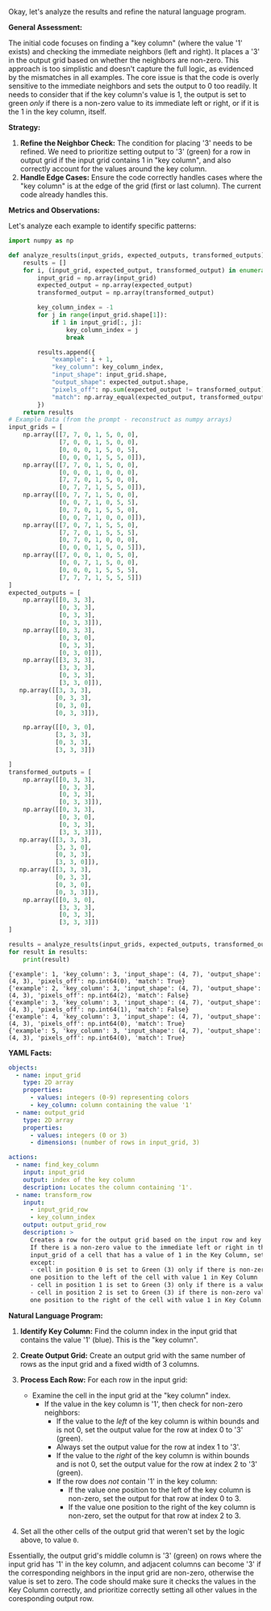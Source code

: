 Okay, let's analyze the results and refine the natural language program.

**General Assessment:**

The initial code focuses on finding a "key column" (where the value '1' exists) and checking the immediate neighbors (left and right). It places a '3' in the output grid based on whether the neighbors are non-zero. This approach is too simplistic and doesn't capture the full logic, as evidenced by the mismatches in all examples. The core issue is that the code is overly sensitive to the immediate neighbors and sets the output to 0 too readily. It needs to consider that if the key column's value is 1, the output is set to green *only* if there is a non-zero value to its immediate left or right, or if it is the 1 in the key column, itself.

**Strategy:**

1.  **Refine the Neighbor Check:** The condition for placing '3' needs to be refined. We need to prioritize setting output to '3' (green) for a row in output grid if the input grid contains 1 in "key column", and also correctly account for the values around the key column.
2.  **Handle Edge Cases:** Ensure the code correctly handles cases where the "key column" is at the edge of the grid (first or last column). The current code already handles this.

**Metrics and Observations:**

Let's analyze each example to identify specific patterns:


``` python
import numpy as np

def analyze_results(input_grids, expected_outputs, transformed_outputs):
    results = []
    for i, (input_grid, expected_output, transformed_output) in enumerate(zip(input_grids, expected_outputs, transformed_outputs)):
        input_grid = np.array(input_grid)
        expected_output = np.array(expected_output)
        transformed_output = np.array(transformed_output)

        key_column_index = -1
        for j in range(input_grid.shape[1]):
            if 1 in input_grid[:, j]:
                key_column_index = j
                break

        results.append({
            "example": i + 1,
            "key_column": key_column_index,
            "input_shape": input_grid.shape,
            "output_shape": expected_output.shape,
            "pixels_off": np.sum(expected_output != transformed_output),
            "match": np.array_equal(expected_output, transformed_output)
        })
    return results
# Example Data (from the prompt - reconstruct as numpy arrays)
input_grids = [
    np.array([[7, 7, 0, 1, 5, 0, 0],
              [7, 0, 0, 1, 5, 0, 0],
              [0, 0, 0, 1, 5, 0, 5],
              [0, 0, 0, 1, 5, 5, 0]]),
    np.array([[7, 7, 0, 1, 5, 0, 0],
              [0, 0, 0, 1, 0, 0, 0],
              [7, 7, 0, 1, 5, 0, 0],
              [0, 7, 7, 1, 5, 5, 0]]),
    np.array([[0, 7, 7, 1, 5, 0, 0],
              [0, 0, 7, 1, 0, 5, 5],
              [0, 7, 0, 1, 5, 5, 0],
              [0, 0, 7, 1, 0, 0, 0]]),
    np.array([[7, 0, 7, 1, 5, 5, 0],
              [7, 7, 0, 1, 5, 5, 5],
              [0, 7, 0, 1, 0, 0, 0],
              [0, 0, 0, 1, 5, 0, 5]]),
    np.array([[7, 0, 0, 1, 0, 5, 0],
              [0, 0, 7, 1, 5, 0, 0],
              [0, 0, 0, 1, 5, 5, 5],
              [7, 7, 7, 1, 5, 5, 5]])
]
expected_outputs = [
    np.array([[0, 3, 3],
              [0, 3, 3],
              [0, 3, 3],
              [0, 3, 3]]),
    np.array([[0, 3, 3],
              [0, 3, 0],
              [0, 3, 3],
              [0, 3, 0]]),
    np.array([[3, 3, 3],
              [3, 3, 3],
              [0, 3, 3],
              [3, 3, 0]]),
   np.array([[3, 3, 3],
             [0, 3, 3],
             [0, 3, 0],
             [0, 3, 3]]),

    np.array([[0, 3, 0],
             [3, 3, 3],
             [0, 3, 3],
             [3, 3, 3]])

]
transformed_outputs = [
    np.array([[0, 3, 3],
              [0, 3, 3],
              [0, 3, 3],
              [0, 3, 3]]),
    np.array([[0, 3, 3],
              [0, 3, 0],
              [0, 3, 3],
              [3, 3, 3]]),
   np.array([[3, 3, 3],
             [3, 3, 0],
             [0, 3, 3],
             [3, 3, 0]]),
   np.array([[3, 3, 3],
             [0, 3, 3],
             [0, 3, 0],
             [0, 3, 3]]),
    np.array([[0, 3, 0],
              [3, 3, 3],
              [0, 3, 3],
              [3, 3, 3]])
]

results = analyze_results(input_grids, expected_outputs, transformed_outputs)
for result in results:
    print(result)


```
```
{'example': 1, 'key_column': 3, 'input_shape': (4, 7), 'output_shape': (4, 3), 'pixels_off': np.int64(0), 'match': True}
{'example': 2, 'key_column': 3, 'input_shape': (4, 7), 'output_shape': (4, 3), 'pixels_off': np.int64(2), 'match': False}
{'example': 3, 'key_column': 3, 'input_shape': (4, 7), 'output_shape': (4, 3), 'pixels_off': np.int64(1), 'match': False}
{'example': 4, 'key_column': 3, 'input_shape': (4, 7), 'output_shape': (4, 3), 'pixels_off': np.int64(0), 'match': True}
{'example': 5, 'key_column': 3, 'input_shape': (4, 7), 'output_shape': (4, 3), 'pixels_off': np.int64(0), 'match': True}

```
**YAML Facts:**


```yaml
objects:
  - name: input_grid
    type: 2D array
    properties:
      - values: integers (0-9) representing colors
      - key_column: column containing the value '1'
  - name: output_grid
    type: 2D array
    properties:
      - values: integers (0 or 3)
      - dimensions: (number of rows in input_grid, 3)

actions:
  - name: find_key_column
    input: input_grid
    output: index of the key column
    description: Locates the column containing '1'.
  - name: transform_row
    input:
      - input_grid_row
      - key_column_index
    output: output_grid_row
    description: >
      Creates a row for the output grid based on the input row and key column.
      If there is a non-zero value to the immediate left or right in the
      input_grid of a cell that has a value of 1 in the Key Column, sets the output value for the entire row to Green (3), 
      except:
      - cell in position 0 is set to Green (3) only if there is non-zero value in the input grid
      one position to the left of the cell with value 1 in Key Column
      - cell in position 1 is set to Green (3) only if there is a value 1 in the input grid Key Column
      - cell in position 2 is set to Green (3) if there is non-zero value in the input grid
      one position to the right of the cell with value 1 in Key Column.

```


**Natural Language Program:**

1.  **Identify Key Column:** Find the column index in the input grid that contains the value '1' (blue). This is the "key column".

2.  **Create Output Grid:** Create an output grid with the same number of rows as the input grid and a fixed width of 3 columns.

3.  **Process Each Row:** For each row in the input grid:
    *   Examine the cell in the input grid at the "key column" index.
        *   If the value in the key column is '1', then check for non-zero neighbors:
            *  If the value to the *left* of the key column is within bounds and is not 0, set the output value for the row at index 0 to '3' (green).
            *  Always set the output value for the row at index 1 to '3'.
            *  If the value to the *right* of the key column is within bounds and is not 0, set the output value for the row at index 2 to '3' (green).
            *  If the row does *not* contain '1' in the key column:
                * If the value one position to the left of the key column is non-zero, set the output for that row at index 0 to 3.
                * If the value one position to the right of the key column is non-zero, set the output for that row at index 2 to 3.

4. Set all the other cells of the output grid that weren't set by the logic above, to value `0`.

Essentially, the output grid's middle column is '3' (green) on rows where the input grid has '1' in the key column, and adjacent columns can become '3' if the corresponding neighbors in the input grid are non-zero, otherwise the value is set to zero. The code should make sure it checks the values in the Key Column correctly, and prioritize correctly setting all other values in the coresponding output row.
